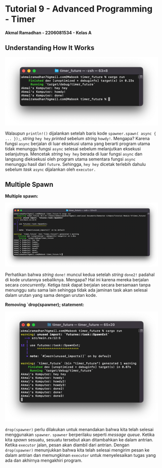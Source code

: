 # Tutorial 9 - Advanced Programming - Timer
**Akmal Ramadhan - 2206081534 - Kelas A**

## Understanding How It Works

<img src="img/img1.png">

Walaupun `println!()` dijalankan setelah baris kode `spawner.spawn( async { ... });`, _string_ `hey hey` _printed_ sebelum _string_ `howdy!`. Mengapa? Karena fungsi `async` berjalan di luar eksekusi utama yang berarti program utama tidak menunggu fungsi `async` selesai sebelum melanjutkan eksekusi selanjutnya. Mencetak _string_ `hey hey` berada di luar fungsi `async` dan langsung dieksekusi oleh program utama sementara fungsi `async` menunggu hasil dari `future`. Sehingga, `hey hey` dicetak terlebih dahulu sebelum _task_ `async` dijalankan oleh `executor.`

## Multiple Spawn

**Multiple spawn:**

<img src="img/img2.png">

Perhatikan bahwa _string_ `done!` muncul kedua setelah _string_ `done2!` padahal di kode urutannya sebaliknya. Mengapa? Hal ini karena mereka berjalan secara _concurrently_. Ketiga _task_ dapat berjalan secara bersamaan tanpa menunggu satu sama lain sehingga tidak ada jaminan task akan selesai dalam urutan yang sama dengan urutan kode.

**Removing `drop(spawner); statement:**

<img src="img/img3.png">

`drop(spawner)` perlu dilakukan untuk menandakan bahwa kita telah selesai menggunakan `spawner`. `spawner` berperilaku seperti _message queue_. Ketika kita _spawn_ sesuatu, sesuatu tersebut akan ditambahkan ke dalam antrian. Ketika `executor` jalan, pesan akan diambil dari antrian. Dengan `drop(spawner)` menunjukkan bahwa kita telah selesai mengirim pesan ke dalam antrian dan memungkinan `executor` untuk menyelesaikan tugas yang ada dan akhirnya mengakhiri program.